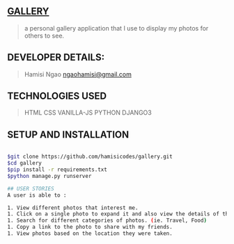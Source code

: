 ## [GALLERY](https://ham-gallery.herokuapp.com/ "live link ")
 >a personal gallery application that I use to display my photos for others to see.
 
## DEVELOPER DETAILS:
>Hamisi Ngao
>ngaohamisi@gmail.com

## TECHNOLOGIES USED
>HTML    CSS     VANILLA-JS    PYTHON    DJANGO3

## SETUP AND INSTALLATION

```bash

$git clone https://github.com/hamisicodes/gallery.git
$cd gallery
$pip install -r requirements.txt
$python manage.py runserver

## USER STORIES
A user is able to :

1. View different photos that interest me.
1. Click on a single photo to expand it and also view the details of the photo. The photo details must appear on a modal within the same route as the main page.
1. Search for different categories of photos. (ie. Travel, Food)
1. Copy a link to the photo to share with my friends.
1. View photos based on the location they were taken.



```


